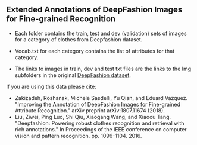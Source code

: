 ## Extended Annotations of DeepFashion Images for Fine-grained Recognition

- Each folder contains the train, test and dev (validation) sets of images for a category of clothes from Deepfashion dataset.

- Vocab.txt for each category contains the list of attributes for that category.

- The links to images in train, dev and test txt files are the links to the Img subfolders in the original [DeepFashion dataset](https://drive.google.com/drive/folders/0B7EVK8r0v71pWGplNFhjc01NbzQ).


If you are using this data please cite:
- Zakizadeh, Roshanak, Michele Sasdelli, Yu Qian, and Eduard Vazquez. "Improving the Annotation of DeepFashion Images for Fine-grained Attribute Recognition." arXiv preprint arXiv:1807.11674 (2018).
- Liu, Ziwei, Ping Luo, Shi Qiu, Xiaogang Wang, and Xiaoou Tang. "Deepfashion: Powering robust clothes recognition and retrieval with rich annotations." In Proceedings of the IEEE conference on computer vision and pattern recognition, pp. 1096-1104. 2016.
